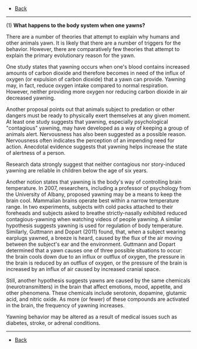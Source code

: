 * [Back](./key.md)

- - -

(1) **What happens to the body system when one yawns?**

There are a number of theories that attempt to explain why humans and other animals yawn. It is likely that there are a number of triggers for the behavior. However, there are comparatively few theories that attempt to explain the primary evolutionary reason for the yawn.

One study states that yawning occurs when one's blood contains increased amounts of carbon dioxide and therefore becomes in need of the influx of oxygen (or expulsion of carbon dioxide) that a yawn can provide. Yawning may, in fact, reduce oxygen intake compared to normal respiration. However, neither providing more oxygen nor reducing carbon dioxide in air decreased yawning.

Another proposal points out that animals subject to predation or other dangers must be ready to physically exert themselves at any given moment. At least one study suggests that yawning, especially psychological "contagious" yawning, may have developed as a way of keeping a group of animals alert. Nervousness has also been suggested as a possible reason. Nervousness often indicates the perception of an impending need for action. Anecdotal evidence suggests that yawning helps increase the state of alertness of a person.

Research data strongly suggest that neither contagious nor story-induced yawning are reliable in children below the age of six years.

Another notion states that yawning is the body's way of controlling brain temperature. In 2007, researchers, including a professor of psychology from the University of Albany, proposed yawning may be a means to keep the brain cool. Mammalian brains operate best within a narrow temperature range. In two experiments, subjects with cold packs attached to their foreheads and subjects asked to breathe strictly-nasally exhibited reduced contagious-yawning when watching videos of people yawning. A similar hypothesis suggests yawning is used for regulation of body temperature. Similarly, Guttmann and Dopart (2011) found, that, when a subject wearing earplugs yawned, a breeze is heard, caused by the flux of the air moving between the subject's ear and the environment. Guttmann and Dopart determined that a yawn causes one of three possible situations to occur: the brain cools down due to an influx or outflux of oxygen, the pressure in the brain is reduced by an outflux of oxygen, or the pressure of the brain is increased by an influx of air caused by increased cranial space.

Still, another hypothesis suggests yawns are caused by the same chemicals (neurotransmitters) in the brain that affect emotions, mood, appetite, and other phenomena. These chemicals include serotonin, dopamine, glutamic acid, and nitric oxide. As more (or fewer) of these compounds are activated in the brain, the frequency of yawning increases.

Yawning behavior may be altered as a result of medical issues such as diabetes, stroke, or adrenal conditions.

- - -

* [Back](./key.md)